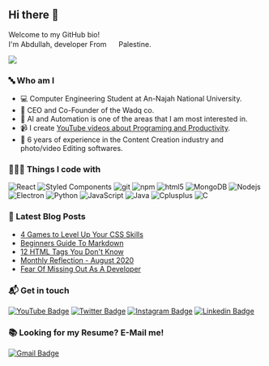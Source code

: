 ## Hi there 👋
Welcome to my GitHub bio!</br>
I'm Abdullah, developer From 
<img src="https://image.flaticon.com/icons/svg/197/197467.svg" width="16"/> Palestine.


![](https://komarev.com/ghpvc/?username=abdullah-saadeddin&label=PROFILE+VIEWS&color=yellow)
### 🔤 Who am I
- 💻 Computer Engineering Student at An-Najah National University.
- 🌱 CEO and Co-Founder of the Wadq co.
- 🧠 AI and Automation is one of the areas that I am most interested in.
- 📹 I create [YouTube videos about Programing and Productivity](https://youtube.com/AbdullahSaadEddin).
- 🧪 6 years of experience in the Content Creation industry and photo/video Editing softwares.


### 👨🏻‍💻 Things I code with
<p>
  <img alt="React" src="https://img.shields.io/badge/-React.js-61DAFB?style=flat-square&logo=react&logoColor=white" />
  <img alt="Styled Components" src="https://img.shields.io/badge/-Styled_Components-db7092?style=flat-square&logo=styled-components&logoColor=white" />
  <img alt="git" src="https://img.shields.io/badge/-Git-F05032?style=flat-square&logo=git&logoColor=white" />
  <img alt="npm" src="https://img.shields.io/badge/-NPM-CB3837?style=flat-square&logo=npm&logoColor=white" />
  <img alt="html5" src="https://img.shields.io/badge/-HTML5-E34F26?style=flat-square&logo=html5&logoColor=white" />
  <img alt="MongoDB" src="https://img.shields.io/badge/-MongoDB-13aa52?style=flat-square&logo=mongodb&logoColor=white" />
  <img alt="Nodejs" src="https://img.shields.io/badge/-Nodejs-43853d?style=flat-square&logo=Node.js&logoColor=white" />
  <img alt="Electron" src="https://img.shields.io/badge/-Electron-47848F?style=flat-square&logo=Electron&logoColor=white" />
  <img alt="Python" src="https://img.shields.io/badge/-Python-3776AB?style=flat-square&logo=Python&logoColor=white" />
<img alt="JavaScript" src="https://img.shields.io/badge/-JavaScript-F7DF1E?style=flat-square&logo=JavaScript&logoColor=black" />
  <img alt="Java" src="https://img.shields.io/badge/-Java-007396?style=flat-square&logo=Java&logoColor=white" />
  <img alt="Cplusplus" src="https://img.shields.io/badge/C++-00599C?style=flat-square&logo=c%2B%2B&logoColor=white" />
  <img alt="C" src="https://img.shields.io/badge/-C-A8B9CC?style=flat-square&logo=C&logoColor=black" />
</p>


### 📝 Latest Blog Posts
- [4 Games to Level Up Your CSS Skills](https://jatinrao.dev/4-games-to-level-up-your-css-skills)
- [Beginners Guide To Markdown](https://jatinrao.dev/beginners-guide-to-markdown)
- [12 HTML Tags You Don't Know](https://jatinrao.dev/12-html-tags-you-dont-know)
- [Monthly Reflection - August 2020](https://jatinrao.dev/monthly-reflection-august-2020)
- [Fear Of Missing Out As A Developer](https://jatinrao.dev/fear-of-missing-out-as-developer)

### 📬 Get in touch
[![YouTube Badge](https://img.shields.io/badge/-@AbdullahSaadEddin-c4302b?style=flat-square&labelColor=c4302b&logo=youtube&logoColor=white&link=https://youtube.com/AbdullahSaadEddin)](https://youtube.com/AbdullahSaadEddin) 
[![Twitter Badge](https://img.shields.io/badge/-@abdullahsaadeddin-1ca0f1?style=flat-square&labelColor=1ca0f1&logo=twitter&logoColor=white&link=https://twitter.com/abdullahsadedin)](https://twitter.com/abdullahsadedin) 
[![Instagram Badge](https://img.shields.io/badge/-@abdullah_sadeddin-F44747?style=flat-square&labelColor=F44747&logo=instagram&logoColor=white&link=https://www.instagram.com/abdullah_sadeddin/)](https://www.instagram.com/abdullah_sadeddin/) 
[![Linkedin Badge](https://img.shields.io/badge/-abdullahsaadeddin-blue?style=flat-square&logo=Linkedin&logoColor=white&link=https://www.linkedin.com/in/abdullah-saadeddin/)](https://www.linkedin.com/in/abdullah-saadeddin/)


### 📚 Looking for my Resume? E-Mail me!
[![Gmail Badge](https://img.shields.io/badge/-abdullahsaadeddin.yt@gmail.com-c14438?style=flat-square&logo=Gmail&logoColor=white&link=mailto:abdullahsaadeddin.yt@gmail.com)](mailto:abdullahsaadeddin.yt@gmail.com)

